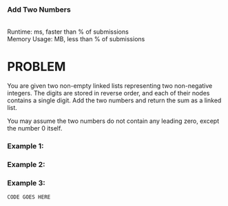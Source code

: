 ### Add Two Numbers

<br /> Runtime: ms, faster than % of submissions <br />
Memory Usage: MB, less than % of submissions <br />

# PROBLEM

You are given two non-empty linked lists representing two non-negative integers. The digits are stored in reverse order, and each of their nodes contains a single digit. Add the two numbers and return the sum as a linked list.

You may assume the two numbers do not contain any leading zero, except the number 0 itself.

### Example 1:

### Example 2:

### Example 3:

```javascript
CODE GOES HERE
```
